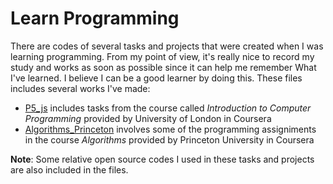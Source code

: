 # Learn Programming

There are codes of several tasks and projects that were created when I was learning programming. From my point of view, it's really nice to record my study and works as soon as possible since it can help me remember What I've learned. I believe I can be a good learner by doing this.
These files includes several works I've made:

+ [P5_js](./p5_js/) includes tasks from the course called *Introduction to Computer Programming* provided by University of London in Coursera
+ [Algorithms_Princeton](./Algorithms_Princeton/) involves some of the programming assigniments in the course *Algorithms* provided by Princeton University in Coursera

**Note**: Some relative open source codes I used in these tasks and projects are also included in the files.
